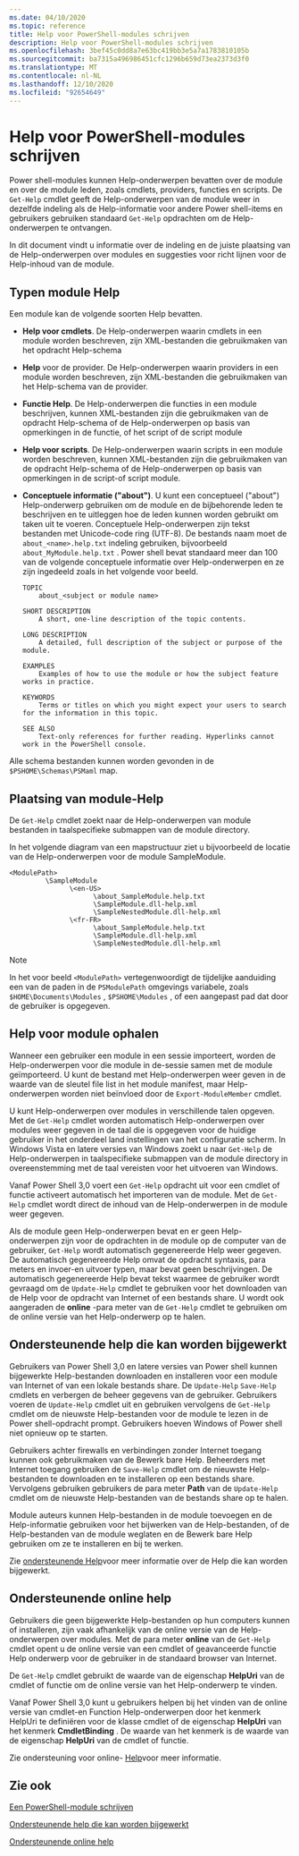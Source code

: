 ```yaml
---
ms.date: 04/10/2020
ms.topic: reference
title: Help voor PowerShell-modules schrijven
description: Help voor PowerShell-modules schrijven
ms.openlocfilehash: 3bef45c0dd8a7e63bc419bb3e5a7a1783810105b
ms.sourcegitcommit: ba7315a496986451cfc1296b659d73ea2373d3f0
ms.translationtype: MT
ms.contentlocale: nl-NL
ms.lasthandoff: 12/10/2020
ms.locfileid: "92654649"
---
```

# <a name="writing-help-for-powershell-modules"></a>Help voor PowerShell-modules schrijven

Power shell-modules kunnen Help-onderwerpen bevatten over de module en over de module leden, zoals cmdlets, providers, functies en scripts. De `Get-Help` cmdlet geeft de Help-onderwerpen van de module weer in dezelfde indeling als de Help-informatie voor andere Power shell-items en gebruikers gebruiken standaard `Get-Help` opdrachten om de Help-onderwerpen te ontvangen.

In dit document vindt u informatie over de indeling en de juiste plaatsing van de Help-onderwerpen over modules en suggesties voor richt lijnen voor de Help-inhoud van de module.

## <a name="types-of-module-help"></a>Typen module Help

Een module kan de volgende soorten Help bevatten.

- **Help voor cmdlets**. De Help-onderwerpen waarin cmdlets in een module worden beschreven, zijn XML-bestanden die gebruikmaken van het opdracht Help-schema

- **Help** voor de provider. De Help-onderwerpen waarin providers in een module worden beschreven, zijn XML-bestanden die gebruikmaken van het Help-schema van de provider.

- **Functie Help**. De Help-onderwerpen die functies in een module beschrijven, kunnen XML-bestanden zijn die gebruikmaken van de opdracht Help-schema of de Help-onderwerpen op basis van opmerkingen in de functie, of het script of de script module

- **Help voor scripts**. De Help-onderwerpen waarin scripts in een module worden beschreven, kunnen XML-bestanden zijn die gebruikmaken van de opdracht Help-schema of de Help-onderwerpen op basis van opmerkingen in de script-of script module.

- **Conceptuele informatie ("about")**. U kunt een conceptueel ("about") Help-onderwerp gebruiken om de module en de bijbehorende leden te beschrijven en te uitleggen hoe de leden kunnen worden gebruikt om taken uit te voeren.
  Conceptuele Help-onderwerpen zijn tekst bestanden met Unicode-code ring (UTF-8). De bestands naam moet de `about_<name>.help.txt` indeling gebruiken, bijvoorbeeld `about_MyModule.help.txt` . Power shell bevat standaard meer dan 100 van de volgende conceptuele informatie over Help-onderwerpen en ze zijn ingedeeld zoals in het volgende voor beeld.

  ```Output
  TOPIC
      about_<subject or module name>

  SHORT DESCRIPTION
      A short, one-line description of the topic contents.

  LONG DESCRIPTION
      A detailed, full description of the subject or purpose of the module.

  EXAMPLES
      Examples of how to use the module or how the subject feature works in practice.

  KEYWORDS
      Terms or titles on which you might expect your users to search for the information in this topic.

  SEE ALSO
      Text-only references for further reading. Hyperlinks cannot work in the PowerShell console.

  ```

Alle schema bestanden kunnen worden gevonden in de `$PSHOME\Schemas\PSMaml` map.

## <a name="placement-of-module-help"></a>Plaatsing van module-Help

De `Get-Help` cmdlet zoekt naar de Help-onderwerpen van module bestanden in taalspecifieke submappen van de module directory.

In het volgende diagram van een mapstructuur ziet u bijvoorbeeld de locatie van de Help-onderwerpen voor de module SampleModule.

```
<ModulePath>
         \SampleModule
               \<en-US>
                     \about_SampleModule.help.txt
                     \SampleModule.dll-help.xml
                     \SampleNestedModule.dll-help.xml
               \<fr-FR>
                     \about_SampleModule.help.txt
                     \SampleModule.dll-help.xml
                     \SampleNestedModule.dll-help.xml

```

> [!NOTE]
> In het voor beeld `<ModulePath>` vertegenwoordigt de tijdelijke aanduiding een van de paden in de `PSModulePath` omgevings variabele, zoals `$HOME\Documents\Modules` , `$PSHOME\Modules` , of een aangepast pad dat door de gebruiker is opgegeven.

## <a name="getting-module-help"></a>Help voor module ophalen

Wanneer een gebruiker een module in een sessie importeert, worden de Help-onderwerpen voor die module in de-sessie samen met de module geïmporteerd. U kunt de bestand met Help-onderwerpen weer geven in de waarde van de sleutel file list in het module manifest, maar Help-onderwerpen worden niet beïnvloed door de `Export-ModuleMember` cmdlet.

U kunt Help-onderwerpen over modules in verschillende talen opgeven. Met de `Get-Help` cmdlet worden automatisch Help-onderwerpen over modules weer gegeven in de taal die is opgegeven voor de huidige gebruiker in het onderdeel land instellingen van het configuratie scherm. In Windows Vista en latere versies van Windows zoekt u naar `Get-Help` de Help-onderwerpen in taalspecifieke submappen van de module directory in overeenstemming met de taal vereisten voor het uitvoeren van Windows.

Vanaf Power Shell 3,0 voert een `Get-Help` opdracht uit voor een cmdlet of functie activeert automatisch het importeren van de module. Met de `Get-Help` cmdlet wordt direct de inhoud van de Help-onderwerpen in de module weer gegeven.

Als de module geen Help-onderwerpen bevat en er geen Help-onderwerpen zijn voor de opdrachten in de module op de computer van de gebruiker, `Get-Help` wordt automatisch gegenereerde Help weer gegeven. De automatisch gegenereerde Help omvat de opdracht syntaxis, para meters en invoer-en uitvoer typen, maar bevat geen beschrijvingen. De automatisch gegenereerde Help bevat tekst waarmee de gebruiker wordt gevraagd om de `Update-Help` cmdlet te gebruiken voor het downloaden van de Help voor de opdracht van Internet of een bestands share. U wordt ook aangeraden de **online** -para meter van de `Get-Help` cmdlet te gebruiken om de online versie van het Help-onderwerp op te halen.

## <a name="supporting-updatable-help"></a>Ondersteunende help die kan worden bijgewerkt

Gebruikers van Power Shell 3,0 en latere versies van Power shell kunnen bijgewerkte Help-bestanden downloaden en installeren voor een module van Internet of van een lokale bestands share. De `Update-Help` `Save-Help` cmdlets en verbergen de beheer gegevens van de gebruiker. Gebruikers voeren de `Update-Help` cmdlet uit en gebruiken vervolgens de `Get-Help` cmdlet om de nieuwste Help-bestanden voor de module te lezen in de Power shell-opdracht prompt.
Gebruikers hoeven Windows of Power shell niet opnieuw op te starten.

Gebruikers achter firewalls en verbindingen zonder Internet toegang kunnen ook gebruikmaken van de Bewerk bare Help.
Beheerders met Internet toegang gebruiken de `Save-Help` cmdlet om de nieuwste Help-bestanden te downloaden en te installeren op een bestands share. Vervolgens gebruiken gebruikers de para meter **Path** van de `Update-Help` cmdlet om de nieuwste Help-bestanden van de bestands share op te halen.

Module auteurs kunnen Help-bestanden in de module toevoegen en de Help-informatie gebruiken voor het bijwerken van de Help-bestanden, of de Help-bestanden van de module weglaten en de Bewerk bare Help gebruiken om ze te installeren en bij te werken.

Zie [ondersteunende Help](./supporting-updatable-help.md)voor meer informatie over de Help die kan worden bijgewerkt.

## <a name="supporting-online-help"></a>Ondersteunende online help

Gebruikers die geen bijgewerkte Help-bestanden op hun computers kunnen of installeren, zijn vaak afhankelijk van de online versie van de Help-onderwerpen over modules. Met de para meter **online** van de `Get-Help` cmdlet opent u de online versie van een cmdlet of geavanceerde functie Help onderwerp voor de gebruiker in de standaard browser van Internet.

De `Get-Help` cmdlet gebruikt de waarde van de eigenschap **HelpUri** van de cmdlet of functie om de online versie van het Help-onderwerp te vinden.

Vanaf Power Shell 3,0 kunt u gebruikers helpen bij het vinden van de online versie van cmdlet-en Function Help-onderwerpen door het kenmerk HelpUri te definiëren voor de klasse cmdlet of de eigenschap **HelpUri** van het kenmerk **CmdletBinding** . De waarde van het kenmerk is de waarde van de eigenschap **HelpUri** van de cmdlet of functie.

Zie ondersteuning voor online- [Help](./supporting-online-help.md)voor meer informatie.

## <a name="see-also"></a>Zie ook

[Een PowerShell-module schrijven](../module/writing-a-windows-powershell-module.md)

[Ondersteunende help die kan worden bijgewerkt](./supporting-updatable-help.md)

[Ondersteunende online help](./supporting-online-help.md)
